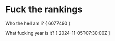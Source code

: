 # Fuck the rankings

Who the hell am I?
{ 6077490 }

What fucking year is it?
[ 2024-11-05T07:30:00Z ]
